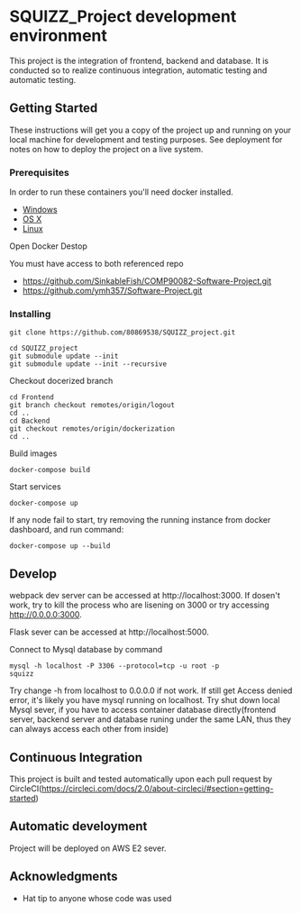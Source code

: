 # SQUIZZ_Project development environment

This project is the integration of frontend, backend and database. It is conducted so to realize continuous integration, automatic testing and automatic testing.

## Getting Started

These instructions will get you a copy of the project up and running on your local machine for development and testing purposes. See deployment for notes on how to deploy the project on a live system.

### Prerequisites

In order to run these containers you'll need docker installed.

* [Windows](https://docs.docker.com/windows/started)
* [OS X](https://docs.docker.com/mac/started/)
* [Linux](https://docs.docker.com/linux/started/)

Open Docker Destop

You must have access to both referenced repo
 * https://github.com/SinkableFish/COMP90082-Software-Project.git
 * https://github.com/ymh357/Software-Project.git

### Installing

```shell
git clone https://github.com/80869538/SQUIZZ_project.git
```

```shell
cd SQUIZZ_project
git submodule update --init
git submodule update --init --recursive
```
Checkout docerized branch
```shell
cd Frontend
git branch checkout remotes/origin/logout
cd ..
cd Backend 
git checkout remotes/origin/dockerization
cd ..
```
Build images
```shell
docker-compose build
```

Start services 
```shell
docker-compose up
```

If any node fail to start, try removing the running instance from docker dashboard, and run command:

```shell
docker-compose up --build
```

## Develop

webpack dev server can be accessed at http://localhost:3000. If dosen't work, try to kill the process who are lisening on 3000 or try accessing http://0.0.0.0:3000.

Flask sever  can be accessed at http://localhost:5000.

Connect to Mysql database by command

```shell
mysql -h localhost -P 3306 --protocol=tcp -u root -p
squizz
```
Try change -h from localhost to 0.0.0.0 if not work. If still get Access denied error, it's likely you have mysql running on localhost. Try shut down local Mysql sever, if you have to access container database directly(frontend server, backend server and database runing under the same LAN, thus they can always access each other from inside)

## Continuous Integration

This project is built and tested automatically upon each pull request by CircleCI(https://circleci.com/docs/2.0/about-circleci/#section=getting-started)

## Automatic develoyment

Project will be deployed on AWS E2 sever.

## Acknowledgments

* Hat tip to anyone whose code was used


